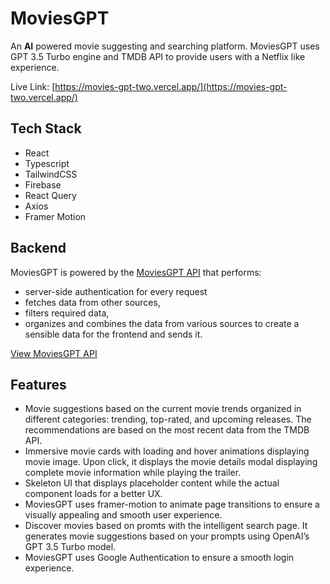 # MoviesGPT

An **AI** powered movie suggesting and searching platform. MoviesGPT uses GPT 3.5 Turbo engine and TMDB API to provide users with a Netflix like experience.

Live Link: [https://movies-gpt-two.vercel.app/](https://movies-gpt-two.vercel.app/)

## Tech Stack

- React
- Typescript
- TailwindCSS
- Firebase
- React Query
- Axios
- Framer Motion

## Backend

MoviesGPT is powered by the [MoviesGPT API](https://github.com/dr0nser/movies-gpt-backend) that performs:

- server-side authentication for every request
- fetches data from other sources,
- filters required data,
- organizes and combines the data from various sources to create a sensible data for the frontend and sends it.

[View MoviesGPT API](https://github.com/dr0nser/movies-gpt-backend)

## Features

- Movie suggestions based on the current movie trends organized in different categories: trending, top-rated, and upcoming releases. The recommendations are based on the most recent data from the TMDB API.
- Immersive movie cards with loading and hover animations displaying movie image. Upon click, it displays the movie details modal displaying complete movie information while playing the trailer.
- Skeleton UI that displays placeholder content while the actual component loads for a better UX.
- MoviesGPT uses framer-motion to animate page transitions to ensure a visually appealing and smooth user experience.
- Discover movies based on promts with the intelligent search page. It generates movie suggestions based on your prompts using OpenAI’s GPT 3.5 Turbo model.
- MoviesGPT uses Google Authentication to ensure a smooth login experience.
